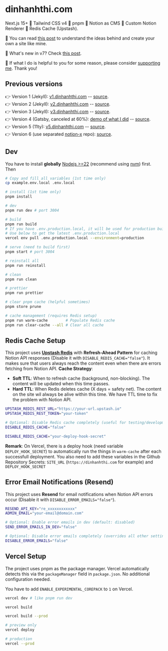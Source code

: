 # dinhanhthi.com

Next.js 15+ 🤝 Tailwind CSS v4 🤝 pnpm 🤝 Notion as CMS 🤝 Custom Notion Renderer 🤝 Redis Cache (Upstash).

🎉 You can read [this post](https://dinhanhthi.com/note/how-i-create-this-site/) to understand the ideas behind and create your own a site like mine.

🎊 What's new in v7? Check [this post](https://dinhanhthi.com/note/this-site-gets-updates).

🧡 If what I do is helpful to you for some reason, please consider [supporting me](https://dinhanhthi.com/support-me/). Thank you!

## Previous versions

👉 Version 1 (Jekyll): [v1.dinhanhthi.com](https://v1.dinhanhthi.com) -- [source](https://github.com/dinhanhthi/dinhanhthi.com-v1).<br />
👉 Version 2 (Jekyll): [v2.dinhanhthi.com](https://v2.dinhanhthi.com) -- [source](https://github.com/dinhanhthi/dinhanhthi.com-v2).<br />
👉 Version 3 (Jekyll): [v3.dinhanhthi.com](https://v3.dinhanhthi.com) -- [source](https://github.com/dinhanhthi/dinhanhthi.com-v3).<br />
👉 Version 4 (Gatsby, canceled at 60%): [demo of what I did](https://v4.dinhanhthi.com) -- [source](https://github.com/dinhanhthi/dinhanhthi.com-v4-gatsby).<br />
👉 Version 5 (11ty): [v5.dinhanhthi.com](https://v5.dinhanhthi.com) -- [source](https://github.com/dinhanhthi/dinhanhthi.com-v5).<br />
👉 Version 6 (use separated [notion-x](https://github.com/dinhanhthi/notion-x) repo): [source](https://github.com/dinhanhthi/dinhanhthi.com/releases/tag/v6.8.0).

## Dev

You have to install **globally** [Nodejs >=22](https://nodejs.org/en) (recommend using [nvm](https://github.com/nvm-sh/nvm)) first. Then 

```bash
# Copy and fill all variables (1st time only)
cp example.env.local .env.local

# install (1st time only)
pnpm install

# dev
pnpm run dev # port 3004

# build
pnpm run build
# If you have .env.production.local, it will be used for production build
# Use below to get the latest .env.production.local
vercel env pull .env.production.local --environment=production

# serve (need to build first)
pnpm start # port 3004

# reinstall all
pnpm run reinstall

# clean
pnpm run clean

# prettier
pnpm run prettier

# clear pnpm cache (helpful sometimes)
pnpm store prune

# cache management (requires Redis setup)
pnpm run warm-cache        # Populate Redis cache
pnpm run clear-cache --all # Clear all cache
```

## Redis Cache Setup

This project uses **[Upstash Redis](https://upstash.com/)** with **Refresh-Ahead Pattern** for caching Notion API responses (Disable it with `DISABLE_REDIS_CACHE="false"`). It makes sure that users always reach the content even when there are errors fetching from Notion API. **Cache Strategy**:

- **Soft TTL**: When to refresh cache (background, non-blocking). The content will be updated when this time passes.
- **Hard TTL**: When Redis deletes cache (X days = safety net). The content on the site wil always be alive within this time. We have TTL time to fix the problem with Notion API.

```bash
UPSTASH_REDIS_REST_URL="https://your-url.upstash.io"
UPSTASH_REDIS_REST_TOKEN="your-token"

# Optional: Disable Redis cache completely (useful for testing/development)
DISABLE_REDIS_CACHE="false"

DISABLE_REDIS_CACHE="your-deploy-hook-secret"
```

**Remark**: On Vercel, there is a deploy hook (need variable `DEPLOY_HOOK_SECRET`) to automatically run the things in `warm-cache` after each successfull deployment. You also need to add these variables in the Github Repository Secrets: `SITE_URL` (`https://dinhanhthi.com` for example) and `DEPLOY_HOOK_SECRET`

## Error Email Notifications (Resend)

This project uses **Resend** for email notifications when Notion API errors occur (Disable it with `DISABLE_ERROR_EMAILS="false"`).

```bash
RESEND_API_KEY="re_xxxxxxxxxxxx"
ADMIN_EMAIL="your-email@domain.com"

# Optional: Enable error emails in dev (default: disabled)
SEND_ERROR_EMAILS_IN_DEV="false"

# Optional: Disable error emails completely (overrides all other settings)
DISABLE_ERROR_EMAILS="false"
```

## Vercel Setup

The project uses pnpm as the package manager. Vercel automatically detects this via the `packageManager` field in `package.json`. No additional configuration needed.

You have to add `ENABLE_EXPERIMENTAL_COREPACK` to `1` on Vercel.

```bash
vercel dev # like pnpm run dev

vercel build

vercel build --prod

# preview only
vercel deploy

# production
vercel --prod
```
